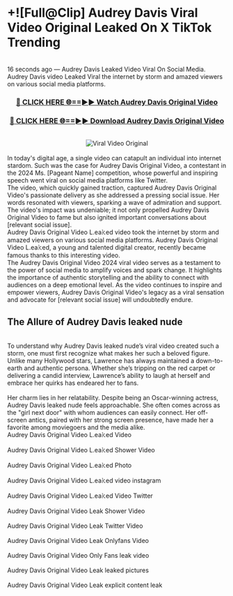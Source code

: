 # +![Full@Clip] Audrey Davis Viral Video Original Leaked On X TikTok Trending
<br>
16 seconds ago — Audrey Davis Leaked Video Viral On Social Media. Audrey Davis video Leaked Viral the internet by storm and amazed viewers on various social media platforms.
<br>
<div align="center">
<h3><a href="https://bestclip.site?title=Audrey_Davis&ref=git" rel="nofollow">🔴 CLICK HERE 🌐==►► Watch Audrey Davis Original Video</a></h3>
<h3><a href="https://bestclip.site?title=Audrey_Davis&ref=git" rel="nofollow">🔴 CLICK HERE 🌐==►► Download Audrey Davis Original Video</a></h3>
<br>
<a href="https://bestclip.site?title=Audrey_Davis&ref=git" rel="nofollow" data-target="animated-image.originalLink"><img src="https://i.ibb.co.com/xMMVF88/686577567.gif" alt="Viral Video Original" style="max-width: 100%; display: inline-block;" data-target="animated-image.originalImage"></a>
</div>
<br>
In today's digital age, a single video can catapult an individual into internet stardom. Such was the case for Audrey Davis Original Video, a contestant in the 2024 Ms. [Pageant Name] competition, whose powerful and inspiring speech went viral on social media platforms like Twitter.
<br>
The video, which quickly gained traction, captured Audrey Davis Original Video's passionate delivery as she addressed a pressing social issue. Her words resonated with viewers, sparking a wave of admiration and support. The video's impact was undeniable; it not only propelled Audrey Davis Original Video to fame but also ignited important conversations about [relevant social issue].
<br>
Audrey Davis Original Video L.ea𝚔ed video took the internet by storm and amazed viewers on various social media platforms. Audrey Davis Original Video L.ea𝚔ed, a young and talented digital creator, recently became famous thanks to this interesting video.
<br>
The Audrey Davis Original Video 2024 viral video serves as a testament to the power of social media to amplify voices and spark change. It highlights the importance of authentic storytelling and the ability to connect with audiences on a deep emotional level. As the video continues to inspire and empower viewers, Audrey Davis Original Video's legacy as a viral sensation and advocate for [relevant social issue] will undoubtedly endure.
<br>
<h2>The Allure of Audrey Davis leaked nude</h2>
<br>
To understand why Audrey Davis leaked nude’s viral video created such a storm, one must first recognize what makes her such a beloved figure. Unlike many Hollywood stars, Lawrence has always maintained a down-to-earth and authentic persona. Whether she’s tripping on the red carpet or delivering a candid interview, Lawrence’s ability to laugh at herself and embrace her quirks has endeared her to fans.
<br><br>
Her charm lies in her relatability. Despite being an Oscar-winning actress, Audrey Davis leaked nude feels approachable. She often comes across as the "girl next door" with whom audiences can easily connect. Her off-screen antics, paired with her strong screen presence, have made her a favorite among moviegoers and the media alike.
<br>
Audrey Davis Original Video L.ea𝚔ed Video
<br><br>
Audrey Davis Original Video L.ea𝚔ed Shower Video
<br><br>
Audrey Davis Original Video L.ea𝚔ed Photo
<br><br>
Audrey Davis Original Video L.ea𝚔ed video instagram
<br><br>
Audrey Davis Original Video L.ea𝚔ed Video Twitter
<br><br>
Audrey Davis Original Video Leak Shower Video
<br><br>
Audrey Davis Original Video Leak Twitter Video
<br><br>
Audrey Davis Original Video Leak Onlyfans Video
<br><br>
Audrey Davis Original Video Only Fans leak video
<br><br>
Audrey Davis Original Video Leak leaked pictures
<br><br>
Audrey Davis Original Video Leak explicit content leak